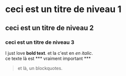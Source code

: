 # ceci est un titre de niveau 1
## ceci est un titre de niveau 2
### ceci est un titre de niveau 3  
I just love **bold text**.
et la c'est en *en italic*.  
ce texte là est *** vraiment important ***   

  
> et là, un blockquotes.


